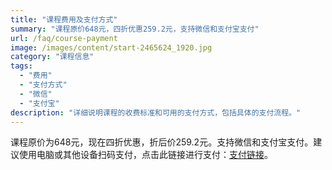 ```yaml
---
title: "课程费用及支付方式"
summary: "课程原价648元，四折优惠259.2元，支持微信和支付宝支付"
url: /faq/course-payment
image: /images/content/start-2465624_1920.jpg
category: "课程信息"
tags:
  - "费用"
  - "支付方式"
  - "微信"
  - "支付宝"
description: "详细说明课程的收费标准和可用的支付方式，包括具体的支付流程。"
---
```


课程原价为648元，现在四折优惠，折后价259.2元。支持微信和支付宝支付。建议使用电脑或其他设备扫码支付，点击此链接进行支付：[支付链接](https://s.zhaikr.com/c-payment)。
